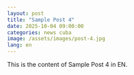 ```yaml
---
layout: post
title: "Sample Post 4"
date: 2025-10-04 09:00:00
categories: news cuba
image: /assets/images/post-4.jpg
lang: en
---
```


This is the content of Sample Post 4 in EN.
